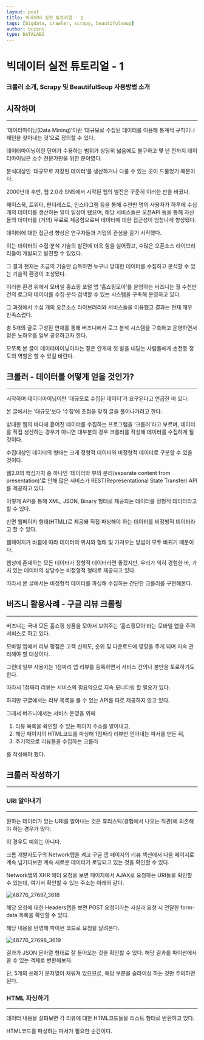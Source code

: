 ```yaml
---
layout: post
title: 빅데이터 실전 튜토리얼 - 1
tags: [bigdata, crawler, scrapy, beautifulsoup]
author: buzzni
type: DATALABS
---
```


# 빅데이터 실전 튜토리얼 - 1

### 크롤러 소개, Scrapy 및 BeautifulSoup 사용방법 소개

## 시작하며

* * *

‘데이터마이닝(Data Mining)’이란 ‘대규모로 수집된 데이터를 이용해 통계적 규칙이나 패턴을 찾아내는 것’으로 정의할 수 있다.

데이터마이닝이란 단어가 수용하는 범위가 상당히 넓음에도 불구하고 몇 년 전까지 데이터마이닝은 소수 전문가만을 위한 분야였다.

분석대상인 ‘대규모로 저장된 데이터’를 생산하거나 다룰 수 있는 곳이 드물었기 때문이다.

2000년대 후반, 웹 2.0과 SNS에서 시작된 웹의 발전은 꾸준히 이러한 판을 바꿨다.

페이스북, 트위터, 핀터레스트, 인스타그램 등을 통해 수천만 명의 사용자가 하루에 수십 개의 데이터를 생산하는 일이 일상이 됐으며, 해당 서비스들은 오픈API 등을 통해 자신들의 데이터를 (거의) 무료로 제공함으로써 데이터에 대한 접근성이 엄청나게 향상됐다.

데이터에 대한 접근성 향상은 연구자들과 기업의 관심을 끌기 시작했다.

이는 데이터의 수집·분석 기술의 발전에 더욱 힘을 실어줬고, 수많은 오픈소스 라이브러리들이 개발되고 발전할 수 있었다.

그 결과 현재는 조금의 기술만 습득하면 누구나 방대한 데이터를 수집하고 분석할 수 있는 기술적 환경이 조성됐다.

이러한 환경 위에서 모바일 홈쇼핑 포털 앱 ‘홈쇼핑모아’를 운영하는 버즈니는 월 수천만 건의 로그와 데이터를 수집·분석·검색할 수 있는 시스템을 구축해 운영하고 있다.

그 과정에서 수십 개의 오픈소스 라이브러리와 서비스들을 이용했고 결과는 현재 매우 만족스럽다.

총 5개의 글로 구성된 연재를 통해 버즈니에서 로그 분석 시스템을 구축하고 운영하면서 얻은 노하우를 일부 공유하고자 한다.

모쪼록 본 글이 데이터마이닝이라는 짙은 안개에 첫 발을 내딛는 사람들에게 손전등 정도의 역할은 할 수 있길 바란다.

## 크롤러 - 데이터를 어떻게 얻을 것인가?

* * *

시작하며 데이터마이닝이란 ‘대규모로 수집된 데이터’가 요구된다고 언급한 바 있다.

본 글에서는 ‘대규모’보다 ‘수집’에 초점을 맞춰 글을 풀어나가려고 한다.

방대한 웹의 바다에 흩어진 데이터를 수집하는 프로그램을 ‘크롤러’라고 부르며, 데이터를 직접 생산하는 경우가 아니면 대부분의 경우 크롤러를 작성해 데이터를 수집하게 될 것이다.

수집대상인 데이터의 형태는 크게 정형적 데이터와 비정형적 데이터로 구분할 수 있을 것이다.

웹2.0의 핵심가치 중 하나인 ‘데이터와 뷰의 분리(separate content from presentation)’로 인해 많은 서비스가 REST(Representational State Transfer) API를 제공하고 있다.

이렇게 API를 통해 XML, JSON, Binary 형태로 제공되는 데이터를 정형적 데이터라고 할 수 있다.

반면 웹페이지 형태(HTML)로 제공돼 직접 파싱해야 하는 데이터를 비정형적 데이터라고 할 수 있다.

웹페이지가 바뀜에 따라 데이터의 위치와 형태 및 가져오는 방법이 모두 바뀌기 때문이다.

웹상에 존재하는 모든 데이터가 정형적 데이터라면 좋겠지만, 우리가 익히 경험한 바, 가치 있는 데이터의 상당수는 비정형적 형태로 제공되고 있다.

따라서 본 글에서는 비정형적 데이터를 파싱해 수집하는 간단한 크롤러를 구현해본다.

## 버즈니 활용사례 - 구글 리뷰 크롤링

* * *

버즈니는 국내 모든 홈쇼핑 상품을 모아서 보여주는 ‘홈쇼핑모아’라는 모바일 앱을 주력 서비스로 하고 있다.

모바일 앱에서 리뷰 평점은 고객 신뢰도, 순위 및 다운로드에 영향을 주게 되며 지속 관리해야 할 대상이다.

그런데 일부 사용자는 1점짜리 앱 리뷰를 등록하면서 서비스 건의나 불만을 토로하기도 한다.

따라서 1점짜리 리뷰는 서비스의 필요악으로 지속 모니터링 할 필요가 있다.

하지만 구글에서는 리뷰 목록을 볼 수 있는 API를 따로 제공하지 않고 있다.

그래서 버즈니에서는 서비스 운영을 위해

  1. 리뷰 목록을 확인할 수 있는 페이지 주소를 알아내고,
  2. 해당 페이지의 HTML코드를 파싱해 1점짜리 리뷰만 얻어내는 파서를 만든 뒤,
  3. 주기적으로 리뷰들을 수집하는 크롤러

를 작성해야 했다.

## 크롤러 작성하기

* * *

### URI 알아내기

* * *

원하는 데이터가 있는 URI를 알아내는 것은 휴리스틱(경험에서 나오는 직관)에 의존해야 하는 경우가 많다.

이 경우도 예외는 아니다.

크롬 개발자도구의 Network탭을 켜고 구글 앱 페이지의 리뷰 섹션에서 다음 페이지로 계속 넘기다보면 계속 새로운 데이터가 로딩되고 있는 것을 확인할 수 있다.

Network탭의 XHR 헤더 요청을 보면 페이지에서 AJAX로 요청하는 URI들을 확인할 수 있는데, 여기서 확인할 수 있는 주소는 아래와 같다.

![48776_27697_3618](https://boilerbuzzni.files.wordpress.com/2017/02/48776_27697_3618.png)

해당 요청에 대한 Headers탭을 보면 POST 요청이라는 사실과 요청 시 전달한 form-data 목록을 확인할 수 있다.

해당 내용을 반영해 파이썬 코드로 요청을 날려본다.

![48776_27698_3619](https://boilerbuzzni.files.wordpress.com/2017/02/48776_27698_3619.png)

결과가 JSON 문자열 형태로 잘 들어오는 것을 확인할 수 있다. 해당 결과를 파이썬에서 쓸 수 있는 객체로 변환해보자.

단, 5개의 쓰레기 문자열이 채워져 있으므로, 해당 부분을 슬라이싱 하는 것만 주의하면 된다.

### HTML 파싱하기

* * *

데이터 내용을 살펴보면 각 리뷰에 대한 HTML코드들을 리스트 형태로 반환하고 있다.

HTML코드를 파싱하는 파서가 필요한 순간이다.